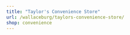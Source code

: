 ```yaml
---
title: "Taylor's Convenience Store"
url: /wallaceburg/taylors-convenience-store/
shop: convenience
---
```


